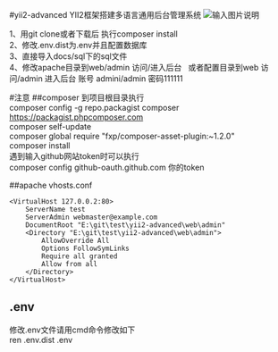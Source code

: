 #yii2-advanced
YII2框架搭建多语言通用后台管理系统
![输入图片说明](http://git.oschina.net/uploads/images/2016/1107/220810_5f2c3d89_5211.png "在这里输入图片标题")


1、用git clone或者下载后 执行composer install   
2、修改.env.dist为.env并且配置数据库  
3、直接导入docs/sql下的sql文件  
4、修改apache目录到web/admin  访问/进入后台   或者配置目录到web  访问/admin 进入后台
   账号 admini/admin  密码111111


#注意
##composer
到项目根目录执行  
composer config -g repo.packagist composer https://packagist.phpcomposer.com  
composer self-update  
composer global require "fxp/composer-asset-plugin:~1.2.0"  
composer install  
遇到输入github网站token时可以执行  
composer config github-oauth.github.com 你的token




##apache vhosts.conf
```
<VirtualHost 127.0.0.2:80>
    ServerName test
    ServerAdmin webmaster@example.com
    DocumentRoot "E:\git\test\yii2-advanced\web\admin"
	<Directory "E:\git\test\yii2-advanced\web\admin">
		AllowOverride All
		Options FollowSymLinks 
		Require all granted
		Allow from all
	</Directory>
</VirtualHost>
```
## .env  
修改.env文件请用cmd命令修改如下  
ren   .env.dist   .env
